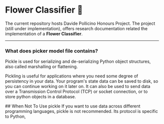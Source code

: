 # Flower Classifier 🍃

The current repository hosts Davide Pollicino Honours Project.
The project (still under implementation), 
offers research documentation related the implementation of a **Flower Classifier**. 



-------

### What does picker model file contains?
Pickle is used for serializing and de-serializing Python object structures, also called marshalling or flattening.

Pickling is useful for applications where you need some degree of persistency in your data. Your program's state data can be saved to disk, so you can continue working on it later on. It can also be used to send data over a Transmission Control Protocol (TCP) or socket connection, or to store python objects in a database.

## When Not To Use pickle
If you want to use data across different programming languages, pickle is not recommended. Its protocol is specific to Python, 